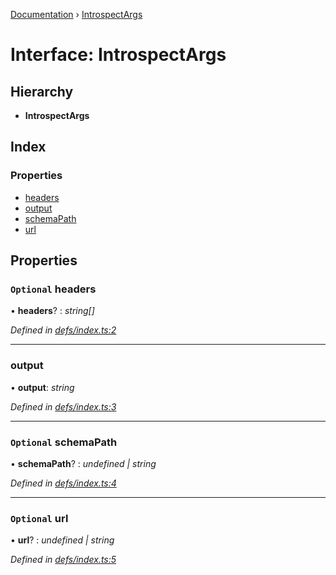 [Documentation](../README.md) › [IntrospectArgs](introspectargs.md)

# Interface: IntrospectArgs

## Hierarchy

* **IntrospectArgs**

## Index

### Properties

* [headers](introspectargs.md#optional-headers)
* [output](introspectargs.md#output)
* [schemaPath](introspectargs.md#optional-schemapath)
* [url](introspectargs.md#optional-url)

## Properties

### `Optional` headers

• **headers**? : *string[]*

*Defined in [defs/index.ts:2](https://github.com/badbatch/graphql-box/blob/3fa1e6d/packages/cli/src/defs/index.ts#L2)*

___

###  output

• **output**: *string*

*Defined in [defs/index.ts:3](https://github.com/badbatch/graphql-box/blob/3fa1e6d/packages/cli/src/defs/index.ts#L3)*

___

### `Optional` schemaPath

• **schemaPath**? : *undefined | string*

*Defined in [defs/index.ts:4](https://github.com/badbatch/graphql-box/blob/3fa1e6d/packages/cli/src/defs/index.ts#L4)*

___

### `Optional` url

• **url**? : *undefined | string*

*Defined in [defs/index.ts:5](https://github.com/badbatch/graphql-box/blob/3fa1e6d/packages/cli/src/defs/index.ts#L5)*
